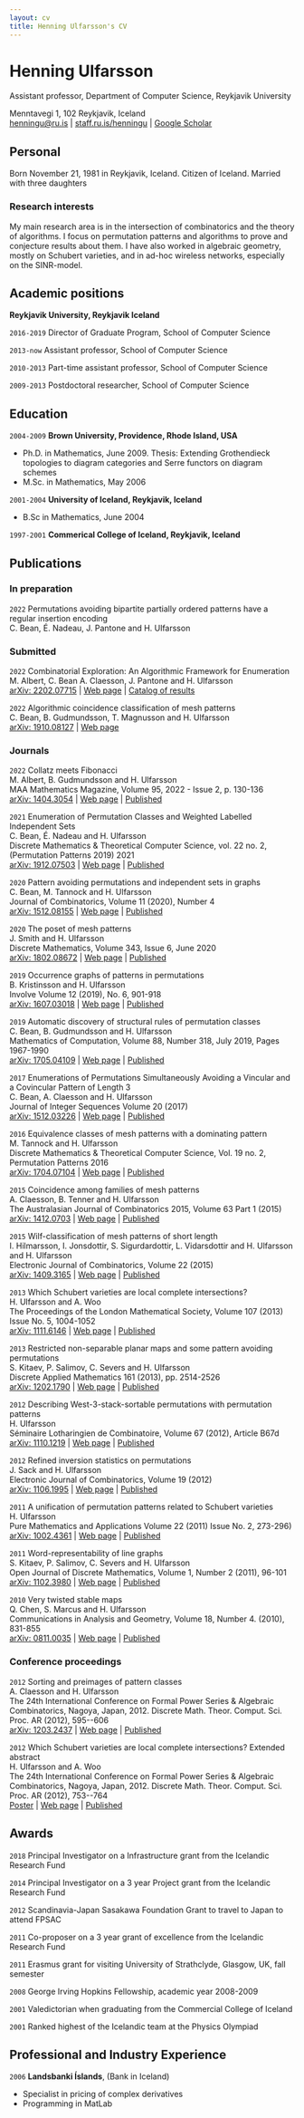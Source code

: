 ```yaml
---
layout: cv
title: Henning Ulfarsson's CV
---
```

# Henning Ulfarsson

Assistant professor, Department of Computer Science, Reykjavik University

Menntavegi 1, 102 Reykjavik, Iceland  
<span id="webaddress">
<a href="henningu@ru.is">henningu@ru.is</a>
| <a href="staff.ru.is/henningu">staff.ru.is/henningu</a>
| <a href="https://scholar.google.is/citations?user=Sl6fQHcAAAAJ">Google Scholar</a>
</span>


## Personal

Born November 21, 1981 in Reykjavik, Iceland. Citizen of Iceland. Married with three daughters


### Research interests

My main research area is in the intersection of combinatorics and the theory of
algorithms. I focus on permutation patterns and algorithms to prove and
conjecture results about them. I have also worked in algebraic geometry, mostly
on Schubert varieties, and in ad-hoc wireless networks, especially on the
SINR-model.

## Academic positions

__Reykjavik University, Reykjavik Iceland__

`2016-2019`
Director of Graduate Program, School of Computer Science

`2013-now`
Assistant professor, School of Computer Science

`2010-2013`
Part-time assistant professor, School of Computer Science

`2009-2013`
Postdoctoral researcher, School of Computer Science


## Education

`2004-2009`
__Brown University, Providence, Rhode Island, USA__
- Ph.D. in Mathematics, June 2009.
	Thesis: Extending Grothendieck topologies to diagram categories and Serre functors on diagram schemes
- M.Sc. in Mathematics, May 2006

`2001-2004`
__University of Iceland, Reykjavik, Iceland__
- B.Sc in Mathematics, June 2004

`1997-2001`
__Commerical College of Iceland, Reykjavik, Iceland__

## Publications

<!-- A list is also available [online](http://scholar.google.co.uk/citations?user=LTOTl0YAAAAJ) -->

### In preparation

`2022`
Permutations avoiding bipartite partially ordered patterns have a regular insertion encoding  
C. Bean, É. Nadeau, J. Pantone and H. Ulfarsson

### Submitted

`2022`
Combinatorial Exploration: An Algorithmic Framework for Enumeration  
M. Albert, C. Bean A. Claesson, J. Pantone and H. Ulfarsson  
<span id="webaddress">
<a href="https://arxiv.org/abs/2202.07715">arXiv: 2202.07715</a>
| <a href="https://permutatriangle.github.io/papers/2019-02-27-combex.html">Web page</a>
| <a href="https://permpal.com">Catalog of results</a>
</span>

`2022`
Algorithmic coincidence classification of mesh patterns  
C. Bean, B. Gudmundsson, T. Magnusson and H. Ulfarsson  
<span id="webaddress">
<a href="https://arxiv.org/abs/1910.08127">arXiv: 1910.08127</a>
| <a href="https://permutatriangle.github.io/papers/2019-03-03-shalg.html">Web page</a>
</span>

### Journals

`2022`
Collatz meets Fibonacci  
M. Albert, B. Gudmundsson and H. Ulfarsson  
MAA Mathematics Magazine, Volume 95, 2022 - Issue 2, p. 130-136  
<span id="webaddress">
<a href="http://arxiv.org/abs/1404.3054">arXiv: 1404.3054</a>
| <a href="https://permutatriangle.github.io/papers/2019-02-20-collatz.html">Web page</a>
| <a href="https://www.tandfonline.com/doi/full/10.1080/0025570X.2022.2023307">Published</a>
</span>

`2021`
Enumeration of Permutation Classes and Weighted Labelled Independent Sets  
C. Bean, É. Nadeau and H. Ulfarsson  
Discrete Mathematics & Theoretical Computer Science, vol. 22 no. 2, (Permutation Patterns 2019) 2021  
<span id="webaddress">
<a href="https://arxiv.org/abs/1912.07503">arXiv: 1912.07503</a>
| <a href="https://permutatriangle.github.io/papers/2019-07-27-indepsets.html">Web page</a>
| <a href="https://dmtcs.episciences.org/7295">Published</a>
</span>

`2020`
Pattern avoiding permutations and independent sets in graphs  
C. Bean, M. Tannock and H. Ulfarsson  
Journal of Combinatorics, Volume 11 (2020), Number 4  
<span id="webaddress">
<a href="http://arxiv.org/abs/1512.08155">arXiv: 1512.08155</a>
| <a href="https://permutatriangle.github.io/papers/2019-02-01-pattgons.html">Web page</a>
| <a href="https://dx.doi.org/10.4310/JOC.2020.v11.n4.a7">Published</a>
</span>

`2020`
The poset of mesh patterns  
J. Smith and H. Ulfarsson  
Discrete Mathematics, Volume 343, Issue 6, June 2020  
<span id="webaddress">
<a href="https://arxiv.org/abs/1802.08672">arXiv: 1802.08672</a>
| <a href="https://permutatriangle.github.io/papers/2019-02-21-meshposet.html">Web page</a>
| <a href="https://www.sciencedirect.com/science/article/pii/S0012365X2030039X">Published</a>
</span>

`2019`
Occurrence graphs of patterns in permutations  
B. Kristinsson and H. Ulfarsson  
Involve Volume 12 (2019), No. 6, 901-918  
<span id="webaddress">
<a href="https://arxiv.org/abs/1607.03018">arXiv: 1607.03018</a>
| <a href="https://permutatriangle.github.io/papers/2019-01-10-occgraphs.html">Web page</a>
| <a href="https://msp.org/involve/2019/12-6/p01.xhtml">Published</a>
</span>

`2019`
Automatic discovery of structural rules of permutation classes  
C. Bean, B. Gudmundsson and H. Ulfarsson  
Mathematics of Computation, Volume 88, Number 318, July 2019, Pages 1967-1990  
<span id="webaddress">
<a href="https://arxiv.org/pdf/1705.04109">arXiv: 1705.04109</a>
| <a href="https://permutatriangle.github.io/papers/2018-12-11-struct.html">Web page</a>
| <a href="https://www.ams.org/journals/mcom/0000-000-00/S0025-5718-2018-03386-5/">Published</a>
</span>

`2017`
Enumerations of Permutations Simultaneously Avoiding a Vincular and a Covincular Pattern of Length 3  
C. Bean, A. Claesson and H. Ulfarsson  
Journal of Integer Sequences Volume 20 (2017)  
<span id="webaddress">
<a href="https://arxiv.org/abs/1512.03226">arXiv: 1512.03226</a>
| <a href="https://permutatriangle.github.io/papers/2017-02-14-covinc.html">Web page</a>
| <a href="https://cs.uwaterloo.ca/journals/JIS/VOL20/Bean/bean2.html">Published</a>
</span>

`2016`
Equivalence classes of mesh patterns with a dominating pattern  
M. Tannock and H. Ulfarsson  
Discrete Mathematics \& Theoretical Computer Science, Vol. 19 no. 2, Permutation Patterns 2016  
<span id="webaddress">
<a href="https://arxiv.org/pdf/1704.07104">arXiv: 1704.07104</a>
| <a href="https://permutatriangle.github.io/papers/2018-2-9-dom.html">Web page</a>
| <a href="https://dmtcs.episciences.org/4265">Published</a>
</span>

`2015`
Coincidence among families of mesh patterns  
A. Claesson, B. Tenner and H. Ulfarsson  
The Australasian Journal of Combinatorics 2015, Volume 63 Part 1 (2015)  
<span id="webaddress">
<a href="https://arxiv.org/abs/1412.0703">arXiv: 1412.0703</a>
| <a href="https://permutatriangle.github.io/papers/2014-12-04-sshlemma.html">Web page</a>
| <a href="https://ajc.maths.uq.edu.au/?page=get_volumes&volume=63">Published</a>
</span>

`2015`
Wilf-classification of mesh patterns of short length  
I. Hilmarsson, I. Jonsdottir, S. Sigurdardottir, L. Vidarsdottir and H. Ulfarsson and H. Ulfarsson  
Electronic Journal of Combinatorics, Volume 22 (2015)  
<span id="webaddress">
<a href="http://arxiv.org/abs/1409.3165">arXiv: 1409.3165</a>
| <a href="https://permutatriangle.github.io/papers/2014-09-10-shlemma.html">Web page</a>
| <a href="https://www.combinatorics.org/ojs/index.php/eljc/article/view/v22i4p13/">Published</a>
</span>

`2013`
Which Schubert varieties are local complete intersections?  
H. Ulfarsson and A. Woo  
The Proceedings of the London Mathematical Society, Volume 107 (2013) Issue No. 5, 1004-1052  
<span id="webaddress">
<a href="http://arxiv.org/abs/1111.6146">arXiv: 1111.6146</a>
| <a href="https://permutatriangle.github.io/papers/2013-03-14-lci.html">Web page</a>
| <a href="https://londmathsoc.onlinelibrary.wiley.com/doi/10.1112/plms/pdt004">Published</a>
</span>

`2013`
Restricted non-separable planar maps and some pattern avoiding permutations  
S. Kitaev, P. Salimov, C. Severs and H. Ulfarsson  
Discrete Applied Mathematics 161 (2013), pp. 2514-2526  
<span id="webaddress">
<a href="http://arxiv.org/abs/1202.1790">arXiv: 1202.1790</a>
| <a href="https://permutatriangle.github.io/papers/2013-11-21-maps.html">Web page</a>
| <a href="https://www.sciencedirect.com/science/article/pii/S0166218X13000280">Published</a>
</span>

`2012`
Describing West-3-stack-sortable permutations with permutation patterns  
H. Ulfarsson  
Séminaire Lotharingien de Combinatoire, Volume 67 (2012), Article B67d  
<span id="webaddress">
<a href="http://arxiv.org/abs/1110.1219">arXiv: 1110.1219</a>
| <a href="https://permutatriangle.github.io/papers/2011-12-17-w3s.html">Web page</a>
| <a href="http://www.mat.univie.ac.at/~slc/wpapers/s67ulfarss.pdf">Published</a>
</span>

`2012`
Refined inversion statistics on permutations  
J. Sack and H. Ulfarsson  
Electronic Journal of Combinatorics, Volume 19 (2012)  
<span id="webaddress">
<a href="http://arxiv.org/abs/1106.1995">arXiv: 1106.1995</a>
| <a href="https://permutatriangle.github.io/papers/2012-01-01-refinvs.html">Web page</a>
| <a href="http://www.combinatorics.org/ojs/index.php/eljc/article/view/v19i1p29">Published</a>
</span>

`2011`
A unification of permutation patterns related to Schubert varieties  
H. Ulfarsson  
Pure Mathematics and Applications Volume 22 (2011) Issue No. 2, 273-296)  
<span id="webaddress">
<a href="http://arxiv.org/abs/1002.4361">arXiv: 1002.4361</a>
| <a href="https://permutatriangle.github.io/papers/2010-12-12-unific.html">Web page</a>
| <a href="http://puma.dimai.unifi.it/22_2/ulfarsson.pdf">Published</a>
</span>

`2011`
Word-representability of line graphs  
S. Kitaev, P. Salimov, C. Severs and H. Ulfarsson  
Open Journal of Discrete Mathematics, Volume 1, Number 2 (2011), 96-101  
<span id="webaddress">
<a href="http://arxiv.org/abs/1102.3980">arXiv: 1102.3980</a>
| <a href="https://permutatriangle.github.io/papers/2011-06-17-wordgraphs.html">Web page</a>
| <a href="http://www.scirp.org/journal/PaperInformation.aspx?paperID=5808">Published</a>
</span>

`2010`
Very twisted stable maps  
Q. Chen, S. Marcus and H. Ulfarsson  
Communications in Analysis and Geometry, Volume 18, Number 4.  (2010), 831-855  
<span id="webaddress">
<a href="http://arxiv.org/abs/0811.0035">arXiv: 0811.0035</a>
| <a href="https://permutatriangle.github.io/papers/2008-11-22-twisted.html">Web page</a>
| <a href="http://www.intlpress.com/CAG/2010/18-4/CAG-18-4-A7-chen.pdf">Published</a>
</span>

### Conference proceedings

`2012`
Sorting and preimages of pattern classes  
A. Claesson and H. Ulfarsson  
The 24th International Conference on Formal Power Series & Algebraic Combinatorics, Nagoya, Japan, 2012. Discrete Math. Theor. Comput. Sci. Proc. AR (2012), 595--606  
<span id="webaddress">
<a href="http://arxiv.org/abs/1203.2437">arXiv: 1203.2437</a>
| <a href="https://permutatriangle.github.io/papers/2015-12-17-sortpreim.html">Web page</a>
| <a href="http://www.dmtcs.org/dmtcs-ojs/index.php/proceedings/article/view/dmAR0153">Published</a>
</span>

`2012`
Which Schubert varieties are local complete intersections? Extended abstract  
H. Ulfarsson and A. Woo  
The 24th International Conference on Formal Power Series & Algebraic Combinatorics, Nagoya, Japan, 2012. Discrete Math. Theor. Comput. Sci. Proc. AR (2012), 753--764  
<span id="webaddress">
<a href="https://ulfarsson.github.io/papers/lci/lci_fpsac2012_poster.pdf">Poster</a>
| <a href="https://permutatriangle.github.io/papers/2013-03-14-lci.html">Web page</a>
| <a href="http://www.dmtcs.org/dmtcs-ojs/index.php/proceedings/article/viewArticle/dmAR0166">Published</a>
</span>

## Awards

`2018`
Principal Investigator on a Infrastructure grant from the Icelandic Research Fund

`2014`
Principal Investigator on a 3 year Project grant from the Icelandic Research Fund

`2012`
Scandinavia-Japan Sasakawa Foundation Grant to travel to Japan to attend FPSAC

`2011`
Co-proposer on a 3 year grant of excellence from the Icelandic Research Fund

`2011`
Erasmus grant for visiting University of Strathclyde, Glasgow, UK, fall semester

`2008`
George Irving Hopkins Fellowship, academic year 2008-2009

`2001`
Valedictorian when graduating from the Commercial College of Iceland

`2001`
Ranked highest of the Icelandic team at the Physics Olympiad


## Professional and Industry Experience

`2006`
__Landsbanki Íslands__, (Bank in Iceland)
- Specialist in pricing of complex derivatives
- Programming in MatLab



<!-- ### Footer

Last updated: October 2022 -->


